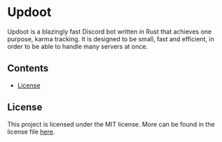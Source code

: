 # Updoot
Updoot is a blazingly fast Discord bot written in Rust that achieves one purpose, karma tracking. It is designed to be small, fast and efficient, in order to be able to handle many servers at once.

## Contents
- [License](#license)

## License
This project is licensed under the MIT license. More can be found in the license file [here](LICENSE.md).